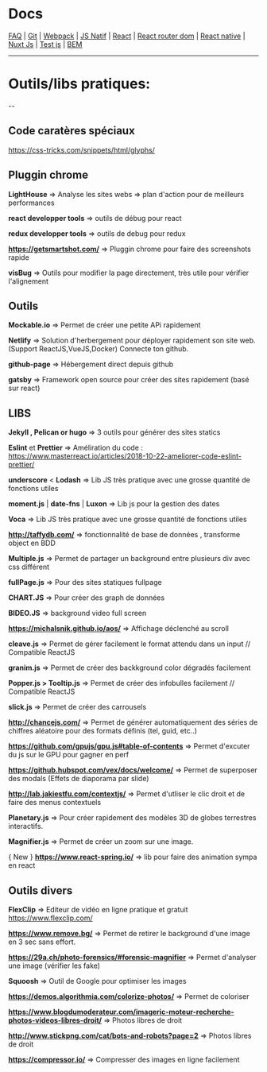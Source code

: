 # Docs

[FAQ](https://github.com/d0ganoo/Docs/blob/master/FAQ.md) | [Git](https://github.com/d0ganoo/Docs/blob/master/git.md) | [Webpack](https://github.com/d0ganoo/Docs/blob/master/Webpack.md) | [JS Natif](https://github.com/d0ganoo/Docs/blob/master/JS_Natif.md)   | [React](https://github.com/d0ganoo/Docs/blob/master/react.md) | [React router dom](https://github.com/d0ganoo/Docs/blob/master/React-router.md) | [React native](https://github.com/d0ganoo/Docs/blob/master/react_native.md) | [Nuxt Js](https://github.com/d0ganoo/Docs/blob/master/nuxt.md) | [Test js](https://github.com/d0ganoo/Docs/blob/master/testJS.md) | [BEM](https://github.com/d0ganoo/Docs/blob/master/BEM.md)

* * * 

# Outils/libs pratiques:
--

## Code caratères spéciaux 

https://css-tricks.com/snippets/html/glyphs/

## Pluggin chrome

__LightHouse__ => Analyse les sites webs => plan d'action pour de meilleurs performances

__react developper tools__ => outils de débug pour react

__redux developper tools__ => outils de debug pour redux

__https://getsmartshot.com/__ => Pluggin chrome pour faire des screenshots rapide

__visBug__ => Outils pour modifier la page directement, très utile pour vérifier l'alignement

## Outils 

__Mockable.io__ => Permet de créer une petite APi rapidement

__Netlify__ => Solution d'herbergement pour déployer rapidement son site web. (Support ReactJS,VueJS,Docker) Connecte ton github.

__github-page__ => Hébergement direct depuis github

__gatsby__ => Framework open source pour créer des sites rapidement (basé sur react)

## LIBS

__Jekyll , Pelican or hugo__ => 3 outils pour générer des sites statics

__Eslint__ et __Prettier__ => Améliration du code : https://www.masterreact.io/articles/2018-10-22-ameliorer-code-eslint-prettier/

__underscore__ < __Lodash__ => Lib JS très pratique avec une grosse quantité de fonctions utiles

__moment.js__ | __date-fns__ | __Luxon__ => Lib js pour la gestion des dates

__Voca__ => Lib JS très pratique avec une grosse quantité de fonctions utiles

__http://taffydb.com/__ => fonctionnalité de base de données , transforme object en BDD

__Multiple.js__ => Permet de partager un background entre plusieurs div avec css différent

__fullPage.js__ => Pour des sites statiques fullpage

__CHART.JS__ => Pour créer des graph de données

__BIDEO.JS__ => background video full screen

__https://michalsnik.github.io/aos/__ => Affichage déclenché au scroll 

__cleave.js__ => Permet de gérer facilement le format attendu dans un input // Compatible ReactJS

__granim.js__ => Permet de créer des backkground color dégradés facilement

__Popper.js > Tooltip.js__ => Permet de créer des infobulles facilement // Compatible ReactJS

__slick.js__ => Permet de créer des carrousels 

__http://chancejs.com/__ => Permet de générer automatiquement des séries de chiffres aléatoire pour des formats définis (tel, guid, etc..)

__https://github.com/gpujs/gpu.js#table-of-contents__ => Permet d'excuter du js sur le GPU pour gagner en perf

__https://github.hubspot.com/vex/docs/welcome/__ => Permet de superposer des modals (Effets de diaporama par slide)

__http://lab.jakiestfu.com/contextjs/__ => Permet d'utliser le clic droit et de faire des menus contextuels

__Planetary.js__ => Pour créer rapidement des modèles 3D de globes terrestres interactifs.

__Magnifier.js__ => Permet de créer un zoom sur une image.

{ New } __https://www.react-spring.io/__ => lib pour faire des animation sympa en react

## Outils divers

__FlexClip__ => Editeur de vidéo en ligne pratique et gratuit https://www.flexclip.com/

__https://www.remove.bg/__ => Permet de retirer le background d'une image en 3 sec sans effort.

__https://29a.ch/photo-forensics/#forensic-magnifier__ => Permet d'analyser une image (vérifier les fake)

__Squoosh__ => Outil de Google pour optimiser les images

__https://demos.algorithmia.com/colorize-photos/__ => Permet de coloriser 

__https://www.blogdumoderateur.com/imageric-moteur-recherche-photos-videos-libres-droit/__ => Photos libres de droit

__http://www.stickpng.com/cat/bots-and-robots?page=2__ => Photos libres de droit

__https://compressor.io/__ => Compresser des images en ligne facilement



